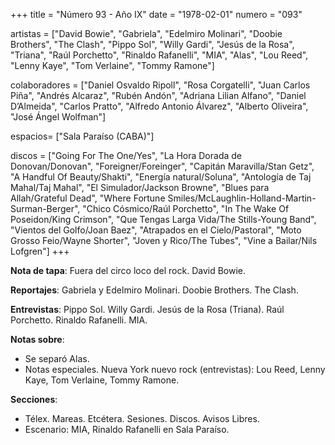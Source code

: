 +++
title = "Número 93 - Año IX"
date = "1978-02-01"
numero = "093"

artistas = ["David Bowie", "Gabriela", "Edelmiro Molinari", "Doobie Brothers", "The Clash", "Pippo Sol", "Willy Gardi", "Jesús de la Rosa", "Triana", "Raúl Porchetto", "Rinaldo Rafanelli", "MIA", "Alas", "Lou Reed", "Lenny Kaye", "Tom Verlaine", "Tommy Ramone"] 

colaboradores = ["Daniel Osvaldo Ripoll", "Rosa Corgatelli", "Juan Carlos Piña", "Andrés Alcaraz", "Rubén Andón", "Adriana Lilian Alfano", "Daniel D’Almeida", "Carlos Pratto", "Alfredo Antonio Álvarez", "Alberto Oliveira", "José Ángel Wolfman"]

espacios= ["Sala Paraíso (CABA)"]

discos = ["Going For The One/Yes", "La Hora Dorada de Donovan/Donovan", "Foreigner/Foreinger", "Capitán Maravilla/Stan Getz", "A Handful Of Beauty/Shakti", "Energía natural/Soluna", "Antología de Taj Mahal/Taj Mahal", "El Simulador/Jackson Browne", "Blues para Allah/Grateful Dead", "Where Fortune Smiles/McLaughlin-Holland-Martin-Surman-Berger", "Chico Cósmico/Raúl Porchetto", "In The Wake Of Poseidon/King Crimson", "Que Tengas Larga Vida/The Stills-Young Band", "Vientos del Golfo/Joan Baez", "Atrapados en el Cielo/Pastoral", "Moto Grosso Feio/Wayne Shorter", "Joven y Rico/The Tubes", "Vine a Bailar/Nils Lofgren"]
+++

**Nota de tapa**: Fuera del circo loco del rock. David Bowie.

**Reportajes**: Gabriela y Edelmiro Molinari. Doobie Brothers. The Clash.

**Entrevistas**: Pippo Sol. Willy Gardi. Jesús de la Rosa (Triana). Raúl Porchetto. Rinaldo Rafanelli. MIA. 

**Notas sobre**:

- Se separó Alas.
- Notas especiales. Nueva York nuevo rock (entrevistas): Lou Reed, Lenny Kaye, Tom Verlaine, Tommy Ramone.

**Secciones**:

- Télex. Mareas. Etcétera. Sesiones. Discos. Avisos Libres.
- Escenario: MIA, Rinaldo Rafanelli en Sala Paraíso.

